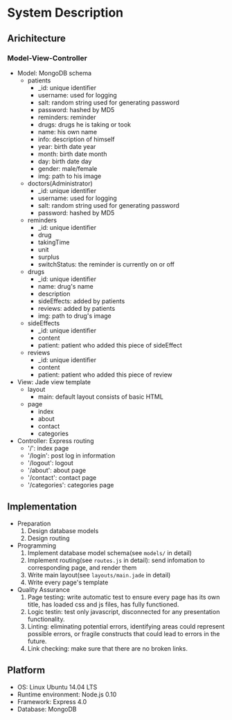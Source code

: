 # System Description

## Arichitecture

### Model-View-Controller

- Model: MongoDB schema
    - patients
        - _id: unique identifier
        - username: used for logging
        - salt: random string used for generating password
        - password: hashed by MD5
        - reminders: reminder
        - drugs: drugs he is taking or took
        - name: his own name
        - info: description of himself
        - year: birth date year
        - month: birth date month
        - day: birth date day
        - gender: male/female
        - img: path to his image
    - doctors(Administrator)
        - _id: unique identifier
        - username: used for logging
        - salt: random string used for generating password
        - password: hashed by MD5
    - reminders
        - _id: unique identifier
        - drug
        - takingTime
        - unit
        - surplus
        - switchStatus: the reminder is currently on or off
    - drugs
        - _id: unique identifier
        - name: drug's name
        - description
        - sideEffects: added by patients
        - reviews: added by patients
        - img: path to drug's image
    - sideEffects
        - _id: unique identifier
        - content
        - patient: patient who added this piece of sideEffect
    - reviews
        - _id: unique identifier
        - content
        - patient: patient who added this piece of review
- View: Jade view template
    - layout
        - main: default layout consists of basic HTML
    - page
        - index
        - about
        - contact
        - categories
- Controller: Express routing
    - '/': index page
    - '/login': post log in information
    - '/logout': logout
    - '/about': about page
    - '/contact': contact page
    - '/categories': categories page

## Implementation

- Preparation
    1. Design database models
    2. Design routing
- Programming
    1. Implement database model schema(see `models/` in detail)
    2. Implement routing(see `routes.js` in detail): send infomation to corresponding page, and render them
    3. Write main layout(see `layouts/main.jade` in detail)
    4. Write every page's template
- Quality Assurance
    1. Page testing: write automatic test to ensure every page has its own title, has loaded css and js files, has fully functioned.
    2. Logic testin: test only javascript, disconnected for any presentation functionality.
    3. Linting: eliminating potential errors, identifying areas could represent possible errors, or fragile constructs that could lead to errors in the future.
    4. Link checking: make sure that there are no broken links.

## Platform

- OS: Linux Ubuntu 14.04 LTS
- Runtime environment: Node.js 0.10
- Framework: Express 4.0
- Database: MongoDB

